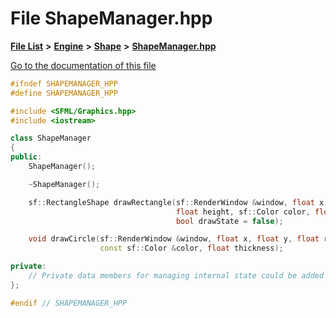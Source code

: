 

# File ShapeManager.hpp

[**File List**](files.md) **>** [**Engine**](dir_7dd3fffce23fd825de4eb623b113c1bd.md) **>** [**Shape**](dir_d430bb2cf01387b823ae007b3e5a1c3c.md) **>** [**ShapeManager.hpp**](ShapeManager_8hpp.md)

[Go to the documentation of this file](ShapeManager_8hpp.md)


```C++
#ifndef SHAPEMANAGER_HPP
#define SHAPEMANAGER_HPP

#include <SFML/Graphics.hpp>
#include <iostream>

class ShapeManager
{
public:
    ShapeManager();

    ~ShapeManager();

    sf::RectangleShape drawRectangle(sf::RenderWindow &window, float x, float y, float width,
                                     float height, sf::Color color, float outlineThickness,
                                     bool drawState = false);

    void drawCircle(sf::RenderWindow &window, float x, float y, float radius,
                    const sf::Color &color, float thickness);

private:
    // Private data members for managing internal state could be added here.
};

#endif // SHAPEMANAGER_HPP
```


